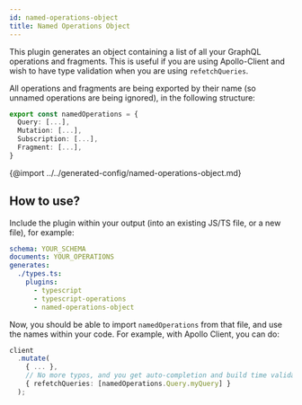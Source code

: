 ```yaml
---
id: named-operations-object
title: Named Operations Object
---
```


This plugin generates an object containing a list of all your GraphQL operations and fragments. This is useful if you are using Apollo-Client and wish to have type validation when you are using `refetchQueries`.

All operations and fragments are being exported by their name (so unnamed operations are being ignored), in the following structure:

```ts
export const namedOperations = {
  Query: [...],   
  Mutation: [...],   
  Subscription: [...],   
  Fragment: [...],   
}
```

{@import ../../generated-config/named-operations-object.md}

## How to use?

Include the plugin within your output (into an existing JS/TS file, or a new file), for example:

```yaml
schema: YOUR_SCHEMA
documents: YOUR_OPERATIONS
generates:
  ./types.ts:
    plugins:
      - typescript
      - typescript-operations
      - named-operations-object
```

Now, you should be able to import `namedOperations` from that file, and use the names within your code. For example, with Apollo Client, you can do:

```ts
client
  .mutate(
    { ... },
    // No more typos, and you get auto-completion and build time validation
    { refetchQueries: [namedOperations.Query.myQuery] }
  );
```
